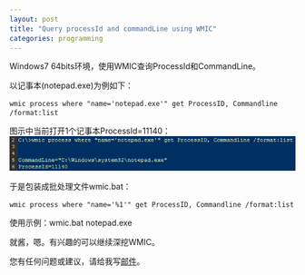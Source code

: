 ```yaml
---
layout: post
title: "Query processId and commandLine using WMIC"
categories: programming
---
```


 Windows7 64bits环境，使用WMIC查询ProcessId和CommandLine。

以记事本(notepad.exe)为例如下：

	wmic process where "name='notepad.exe'" get ProcessID, Commandline /format:list

图示中当前打开1个记事本ProcessId=11140：
![示例](/images/wmic_notepad.png)


于是包装成批处理文件wmic.bat：

	wmic process where "name='%1'" get ProcessID, Commandline /format:list

使用示例：wmic.bat notepad.exe

就酱，嗯。有兴趣的可以继续深挖WMIC。

您有任何问题或建议，请给我写[邮件](mailto:yinwer81@gmail.com)。
